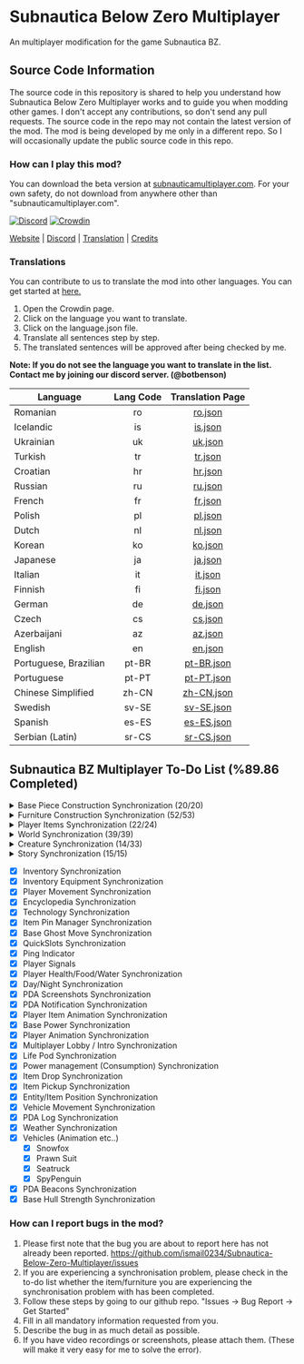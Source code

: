 # Subnautica Below Zero Multiplayer

An multiplayer modification for the game Subnautica BZ. 

## Source Code Information

The source code in this repository is shared to help you understand how Subnautica Below Zero Multiplayer works and to guide you when modding other games. I don't accept any contributions, so don't send any pull requests. The source code in the repo may not contain the latest version of the mod. The mod is being developed by me only in a different repo. So I will occasionally update the public source code in this repo.
 
### How can I play this mod?

You can download the beta version at [subnauticamultiplayer.com](subnauticamultiplayer.com). For your own safety, do not download from anywhere other than "subnauticamultiplayer.com".

[![Discord](https://img.shields.io/discord/994133148046725160?logo=discord&logoColor=white)](https://discord.gg/Gq9nush6SP)
[![Crowdin](https://badges.crowdin.net/subnautica-bz-multiplayer-mod/localized.svg)](https://crowdin.com/project/subnautica-bz-multiplayer-mod)

[Website](https://subnauticamultiplayer.com/) | [Discord](https://discord.gg/Gq9nush6SP) | [Translation](https://crowdin.com/project/subnautica-bz-multiplayer-mod) | [Credits](https://subnauticamultiplayer.com/credits)

### Translations
You can contribute to us to translate the mod into other languages. You can get started at [here.](https://crowdin.com/project/subnautica-bz-multiplayer-mod/)

1. Open the Crowdin page.
2. Click on the language you want to translate.
3. Click on the language.json file.
4. Translate all sentences step by step.
5. The translated sentences will be approved after being checked by me.

**Note: If you do not see the language you want to translate in the list. Contact me by joining our discord server. (@botbenson)**

| Language              | Lang Code |                               Translation Page                                |
|-----------------------|:---------:|:-----------------------------------------------------------------------------:|
| Romanian              |    ro     |    [ro.json](https://crowdin.com/project/subnautica-bz-multiplayer-mod/ro)    |
| Icelandic             |    is     |    [is.json](https://crowdin.com/project/subnautica-bz-multiplayer-mod/is)    |
| Ukrainian             |    uk     |    [uk.json](https://crowdin.com/project/subnautica-bz-multiplayer-mod/uk)    |
| Turkish               |    tr     |    [tr.json](https://crowdin.com/project/subnautica-bz-multiplayer-mod/tr)    |
| Croatian              |    hr     |    [hr.json](https://crowdin.com/project/subnautica-bz-multiplayer-mod/hr)    |
| Russian               |    ru     |    [ru.json](https://crowdin.com/project/subnautica-bz-multiplayer-mod/ru)    |
| French                |    fr     |    [fr.json](https://crowdin.com/project/subnautica-bz-multiplayer-mod/fr)    |
| Polish                |    pl     |    [pl.json](https://crowdin.com/project/subnautica-bz-multiplayer-mod/pl)    |
| Dutch                 |    nl     |    [nl.json](https://crowdin.com/project/subnautica-bz-multiplayer-mod/nl)    |
| Korean                |    ko     |    [ko.json](https://crowdin.com/project/subnautica-bz-multiplayer-mod/ko)    |
| Japanese              |    ja     |    [ja.json](https://crowdin.com/project/subnautica-bz-multiplayer-mod/ja)    |
| Italian               |    it     |    [it.json](https://crowdin.com/project/subnautica-bz-multiplayer-mod/it)    |
| Finnish               |    fi     |    [fi.json](https://crowdin.com/project/subnautica-bz-multiplayer-mod/fi)    |
| German                |    de     |    [de.json](https://crowdin.com/project/subnautica-bz-multiplayer-mod/de)    |
| Czech                 |    cs     |    [cs.json](https://crowdin.com/project/subnautica-bz-multiplayer-mod/cs)    |
| Azerbaijani           |    az     |    [az.json](https://crowdin.com/project/subnautica-bz-multiplayer-mod/az)    |
| English               |    en     |    [en.json](https://crowdin.com/project/subnautica-bz-multiplayer-mod/en)    |
| Portuguese, Brazilian |   pt-BR   | [pt-BR.json](https://crowdin.com/project/subnautica-bz-multiplayer-mod/pt-BR) |
| Portuguese            |   pt-PT   | [pt-PT.json](https://crowdin.com/project/subnautica-bz-multiplayer-mod/pt-PT) |
| Chinese Simplified    |   zh-CN   | [zh-CN.json](https://crowdin.com/project/subnautica-bz-multiplayer-mod/zh-CN) |
| Swedish               |   sv-SE   | [sv-SE.json](https://crowdin.com/project/subnautica-bz-multiplayer-mod/sv-SE) |
| Spanish               |   es-ES   | [es-ES.json](https://crowdin.com/project/subnautica-bz-multiplayer-mod/es-ES) |
| Serbian (Latin)       |   sr-CS   | [sr-CS.json](https://crowdin.com/project/subnautica-bz-multiplayer-mod/sr-CS) |
 

## Subnautica BZ Multiplayer To-Do List (%89.86 Completed)

<details>
  <summary>Base Piece Construction Synchronization (20/20)</summary>

- [x] BaseObservatory
- [x] BaseWindow
- [x] BaseCorridorI
- [x] BaseCorridorL
- [x] BaseCorridorT
- [x] BaseCorridorX
- [x] BaseCorridorGlassI
- [x] BaseCorridorGlassL
- [x] BaseLargeRoom
- [x] BaseLargeGlassDome
- [x] BaseRoom
- [x] BaseGlassDome
- [x] BaseReinforcement
- [x] BaseHatch
- [x] BaseFoundation
- [x] BaseConnector
- [x] BaseControlRoom
- [x] BaseMoonpool
- [x] BaseMapRoom
- [x] BaseMoonpoolExpansion
</details> 

<details>
  <summary>Furniture Construction Synchronization (52/53)</summary>

- [x] BarTable
- [x] ExecutiveDesk
- [x] SingleWallShelf
- [x] WallShelves	
- [x] StarshipDesk
- [x] LabCounter
- [x] VendingMachine
- [x] Toilet
- [x] AromatherapyLamp
- [x] EmmanuelPendulum
- [x] Shower
- [x] Sink
- [x] SmallStove	
- [x] Sign
- [x] BaseLadder
- [x] BasePlanter
- [x] PictureFrame	
- [x] Jukebox
- [x] Speaker
- [x] Trashcans
- [x] LabTrashcan
- [x] Aquarium
- [x] Workbench
- [x] Fabricator
- [x] StarshipChair
- [x] StarshipChair2
- [x] StarshipChair3
- [x] Bench
- [x] Techlight
- [x] Spotlight
- [x] Snowman
- [x] SmallLocker
- [x] Locker
- [x] PowerTransmitter
- [x] ThermalPlant
- [x] SolarPanel
- [x] BaseBioReactor
- [x] BaseNuclearReactor
- [x] BasePartition
- [x] BasePartitionDoor
- [x] BatteryCharger
- [x] PowerCellCharger
- [x] Recyclotron
- [x] CoffeeVendingMachine
- [x] Fridge
- [x] BaseFiltrationMachine
- [x] FarmingTray
- [x] PlanterPots (PlanterPot / PlanterPot2 / PlanterPot3 / PlanterBox / PlanterShelf)
- [x] Beds (Bed2 / NarrowBed / BedJeremiah / BedSam / BedZeta / BedDanielle / BedEmmanuel / BedFred / BedParvan)
- [x] BaseBulkhead
- [x] Hoverpad
- [x] BaseUpgradeConsole
- [ ] ~~BaseWaterPark~~ (This furniture will be completed in the beta version)
</details>

<details>
  <summary>Player Items Synchronization (22/24)</summary>
  
- [x] Scanner
- [x] Builder
- [x] Knife
- [x] HeatBlade
- [x] Coffee  
- [x] Constructor
- [x] SmallStorage
- [x] QuantumLocker
- [x] LEDLight
- [x] Beacon
- [x] Flashlight
- [x] AirBladder
- [x] Seaglide
- [x] Welder
- [x] Thumper
- [x] DiveReel
- [x] Flare
- [x] TeleportationTool
- [x] LaserCutter
- [x] SpyPenguin
- [x] SpyPenguinRemote
- [x] MetalDetector
- [ ] ~~PropulsionCannon~~ (This item will be completed in the beta version)
- [ ] ~~Gravsphere~~ (This item will be completed in the beta version)
</details>

<details>
  <summary>World Synchronization (39/39)</summary>
  
- [x] ThermalLily
- [x] Fragments
- [x] PDA
- [x] JukeboxDisks
- [x] Static Items
	- [x] ScrapMetal
	- [x] Water
	- [x] DisinfectedWater
	- [x] Flare
	- [x] NutrientBlock
	- [x] FirstAidKit
	- [x] CopperWire
- [x] OxygenPlant
- [x] SupplyCrate
- [x] BlueprintHandTarget
- [x] Elevator
- [x] Scanner (Fragments/Plants/Environment/etc..)
- [x] Dynamic Items (Limestone/Kyanit/etc..)
- [x] PhaseGate
- [x] Plants
	- [x] GenericRibbon
	- [x] PurpleStalk
	- [x] TwistyBridgesMushroom
	- [x] RedBush
	- [x] DeepLilyShroom
	- [x] LilyPadResource
	- [x] Creepvine
	- [x] KelpRootPustule
	- [x] Spotted Dockleaf
	- [x] Hardy Cave Bush
	- [x] FruitPlant
	- [x] Marblemelon Plant
	- [x] Chinese Potato Plant
	- [x] Horseshoe Shrub
	- [x] Antennae Plant
	- [x] Preston's Plant
	- [x] IceFruitPlant
	- [x] CreepvineSeedCluster
	- [x] Brinicle
</details>

<details>
<summary>Creature Synchronization (14/33)</summary>
  
- [x] GlowWhale
- [x] Skyray
- [x] Jellyfish
- [x] SmallVentGarden
- [x] TitanHolefish
- [x] Crash
- [x] CrashHome
- [x] LilyPaddler
- [x] ArcticRay
- [x] Chelicerate
- [x] ShadowLeviathan
- [x] VoidLeviathan
- [x] BruteShark
- [x] Cryptosuchus
- [ ] Penguin
- [ ] PenguinBaby
- [ ] Pinnacarid
- [ ] RockPuncher
- [ ] Rockgrub
- [ ] Symbiote
- [ ] TrivalveBlue
- [ ] TrivalveYellow
- [ ] ArrowRay
- [ ] SeaMonkey
- [ ] NootFish
- [ ] Brinewing
- [ ] Triops
- [ ] SquidShark
- [ ] SeaMonkeyBaby
- [ ] SnowStalker
- [ ] SnowStalkerBaby
- [ ] DiscusFish
- [ ] IceWorm
</details>

<details>
<summary>Story Synchronization (15/15)</summary>
  
- [x] RepairBridge
- [x] Sanctuary
- [x] DownloadAlan
- [x] Marg1
- [x] Marg2
- [x] RadioSalvage
- [x] HackRadioTower
- [x] Marg3
- [x] Body1
- [x] Body2
- [x] Body3
- [x] FabricatorIntro
- [x] BuildAlan
- [x] FrozenCreature
- [x] EndGame
</details>

- [x] Inventory Synchronization
- [x] Inventory Equipment Synchronization
- [x] Player Movement Synchronization
- [x] Encyclopedia Synchronization
- [x] Technology Synchronization
- [x] Item Pin Manager Synchronization
- [x] Base Ghost Move Synchronization
- [x] QuickSlots Synchronization
- [x] Ping Indicator
- [x] Player Signals
- [x] Player Health/Food/Water Synchronization
- [x] Day/Night Synchronization
- [x] PDA Screenshots Synchronization
- [x] PDA Notification Synchronization
- [x] Player Item Animation Synchronization
- [x] Base Power Synchronization
- [x] Player Animation Synchronization
- [x] Multiplayer Lobby / Intro Synchronization
- [x] Life Pod Synchronization
- [x] Power management (Consumption) Synchronization
- [x] Item Drop Synchronization
- [x] Item Pickup Synchronization
- [x] Entity/Item Position Synchronization
- [x] Vehicle Movement Synchronization
- [x] PDA Log Synchronization
- [x] Weather Synchronization
- [x] Vehicles (Animation etc..)
	- [x] Snowfox
	- [x] Prawn Suit
	- [x] Seatruck
	- [x] SpyPenguin
- [x] PDA Beacons Synchronization
- [x] Base Hull Strength Synchronization

### How can I report bugs in the mod?

1. Please first note that the bug you are about to report here has not already been reported. https://github.com/ismail0234/Subnautica-Below-Zero-Multiplayer/issues
2. If you are experiencing a synchronisation problem, please check in the to-do list whether the item/furniture you are experiencing the synchronisation problem with has been completed.
3. Follow these steps by going to our github repo. "Issues -> Bug Report -> Get Started" 
4. Fill in all mandatory information requested from you.
5. Describe the bug in as much detail as possible.
6. If you have video recordings or screenshots, please attach them. (These will make it very easy for me to solve the error).
